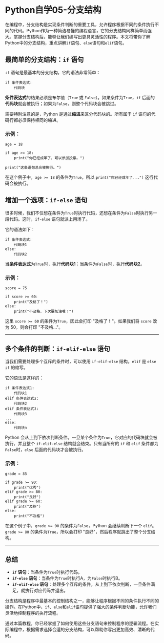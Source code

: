 # Python自学05-分支结构

在编程中，分支结构是实现条件判断的重要工具，允许程序根据不同的条件执行不同的代码。Python作为一种简洁易懂的编程语言，它的分支结构同样简单而强大。掌握分支结构后，能够让我们编写出更具灵活性的程序。本文将带你了解Python中的分支结构，重点讲解`if`语句、`else`语句和`elif`语句。

## 最简单的分支结构：`if` 语句

`if` 语句是最基本的分支结构，它的语法非常简单：

```
if 条件表达式:
    代码块
```

**条件表达式**的结果必须是布尔值（`True` 或 `False`）。如果条件为`True`，`if` 后面的**代码块**就会被执行；如果为`False`，则整个代码块会被跳过。

需要特别注意的是，Python 是通过**缩进**来区分代码块的。所有属于 `if` 语句的代码行都必须保持相同的缩进。

### **示例：**

```
age = 18

if age >= 18:
    print("你已经成年了，可以参加投票。")

print("这条语句总会被执行。")
```

在这个例子中，`age >= 18` 的条件为`True`，所以 `print("你已经成年了...")` 这行代码会被执行。



## 增加一个选项：`if-else` 语句

很多时候，我们不仅想在条件为`True`时执行代码，还想在条件为`False`时执行另一段代码。这时，`if-else` 语句就派上用场了。

它的语法如下：

```
if 条件表达式:
    代码块1
else:
    代码块2
```

当**条件表达式**为`True`时，执行**代码块1**；当条件为`False`时，执行**代码块2**。

### **示例：**

```
score = 75

if score >= 60:
    print("及格了！")
else:
    print("不及格，下次要加油哦！")
```

这里 `score >= 60` 的条件为`True`，因此会打印 "及格了！"。如果我们将 `score` 改为 50，则会打印 "不及格..."。

------



## 多个条件的判断：`if-elif-else` 语句

当我们需要处理多个互斥的条件时，可以使用 `if-elif-else` 结构。`elif` 是 `else if` 的缩写。

它的语法是这样的：

```
if 条件表达式1:
    代码块1
elif 条件表达式2:
    代码块2
elif 条件表达式3:
    代码块3
...
else:
    代码块n
```

Python 会从上到下依次判断条件。一旦某个条件为`True`，它对应的代码块就会被执行，并且整个 `if-elif-else` 结构就会结束。只有当所有的 `if` 和 `elif` 条件都为`False`时，`else` 后面的代码块才会被执行。

### **示例：**

```
grade = 85

if grade >= 90:
    print("优秀")
elif grade >= 80:
    print("良好")
elif grade >= 60:
    print("及格")
else:
    print("不及格")
```

在这个例子中，`grade >= 90` 的条件为`False`，Python 会继续判断下一个 `elif`。`grade >= 80` 的条件为`True`，所以会打印 "良好"，然后程序就跳出了整个分支结构。

------



## 总结

- **`if` 语句**：当条件为`True`时执行代码。
- **`if-else` 语句**：当条件为`True`时执行A，为`False`时执行B。
- **`if-elif-else` 语句**：处理多个互斥的条件，从上到下依次判断，一旦条件满足，就执行对应代码并退出。

分支结构是程序中最基本的控制结构之一，能够让程序根据不同的条件执行不同的操作。在Python中，`if`、`else`和`elif`语句提供了强大的条件判断功能，允许我们灵活地控制程序的执行流程。

通过本篇教程，你已经掌握了如何使用这些分支语句来控制程序的逻辑流程。在实际编程中，根据需求选择合适的分支结构，可以帮助你写出更加高效、清晰的代码。